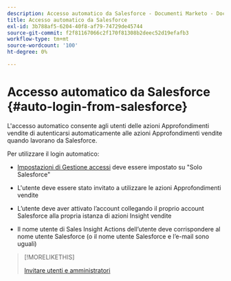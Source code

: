 ```yaml
---
description: Accesso automatico da Salesforce - Documenti Marketo - Documentazione del prodotto
title: Accesso automatico da Salesforce
exl-id: 3b788af5-6204-40f8-af79-74729de45744
source-git-commit: f2f81167066c2f170f81308b2deec52d19efafb3
workflow-type: tm+mt
source-wordcount: '100'
ht-degree: 0%

---
```


# Accesso automatico da Salesforce {#auto-login-from-salesforce}

L&#39;accesso automatico consente agli utenti delle azioni Approfondimenti vendite di autenticarsi automaticamente alle azioni Approfondimenti vendite quando lavorano da Salesforce.

Per utilizzare il login automatico:

* [Impostazioni di Gestione accessi](/help/marketo/product-docs/marketo-sales-insight/actions/admin/login-management-settings.md) deve essere impostato su &quot;Solo Salesforce&quot;

* L&#39;utente deve essere stato invitato a utilizzare le azioni Approfondimenti vendite

* L’utente deve aver attivato l’account collegando il proprio account Salesforce alla propria istanza di azioni Insight vendite

* Il nome utente di Sales Insight Actions dell’utente deve corrispondere al nome utente Salesforce (o il nome utente Salesforce e l’e-mail sono uguali)

>[!MORELIKETHIS]
>
>[Invitare utenti e amministratori](/help/marketo/product-docs/marketo-sales-insight/actions/admin/invite-users-and-admins.md)
